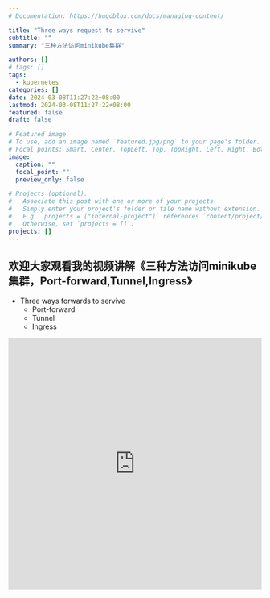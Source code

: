 ```yaml
---
# Documentation: https://hugoblox.com/docs/managing-content/

title: "Three ways request to servive"
subtitle: ""
summary: "三种方法访问minikube集群"

authors: []
# tags: []
tags:
  - kubernetes
categories: []
date: 2024-03-08T11:27:22+08:00
lastmod: 2024-03-08T11:27:22+08:00
featured: false
draft: false

# Featured image
# To use, add an image named `featured.jpg/png` to your page's folder.
# Focal points: Smart, Center, TopLeft, Top, TopRight, Left, Right, BottomLeft, Bottom, BottomRight.
image:
  caption: ""
  focal_point: ""
  preview_only: false

# Projects (optional).
#   Associate this post with one or more of your projects.
#   Simply enter your project's folder or file name without extension.
#   E.g. `projects = ["internal-project"]` references `content/project/deep-learning/index.md`.
#   Otherwise, set `projects = []`.
projects: []
---
```


## 欢迎大家观看我的视频讲解《三种方法访问minikube集群，Port-forward,Tunnel,Ingress》
- Three ways forwards to servive
  - Port-forward
  - Tunnel
  - Ingress

<iframe src="https://player.bilibili.com/player.html?bvid=BV1Bh4y1j7Gu" width="100%" height="500" frameborder="0" allowfullscreen="true"></iframe>

